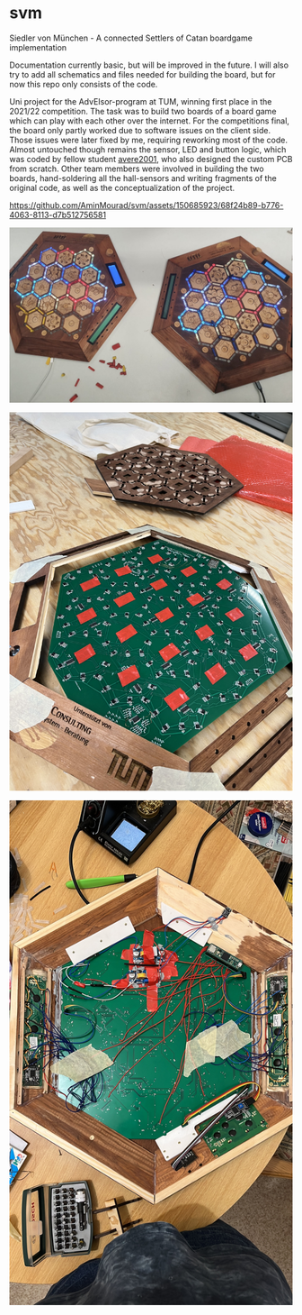 # svm
Siedler von München - A connected Settlers of Catan boardgame implementation

Documentation currently basic, but will be improved in the future. I will also try to add all schematics and files needed for building the board, but for now this repo only consists of the code.

Uni project for the AdvEIsor-program at TUM, winning first place in the 2021/22 competition. The task was to build two boards of a board game which can play with each other over the internet.
For the competitions final, the board only partly worked due to software issues on the client side. Those issues were later fixed by me, requiring reworking most of the code. Almost untouched though remains the sensor, LED and button logic, which was coded by fellow student [avere2001](https://github.com/avere2001), who also designed the custom PCB from scratch. Other team members were involved in building the two boards, hand-soldering all the hall-sensors and writing fragments of the original code, as well as the conceptualization of the project.




https://github.com/AminMourad/svm/assets/150685923/68f24b89-b776-4063-8113-d7b512756581

![both boards and figures prior to game start](https://github.com/AminMourad/svm/blob/main/media/boards-at-setup.jpg?raw=true)

![PCB inside the board](https://github.com/AminMourad/svm/blob/main/media/pcb-in-board.jpg?raw=true)

![under the hood of the board, PCB from underneith](https://github.com/AminMourad/svm/blob/main/media/under-the-hood.JPG?raw=true)




